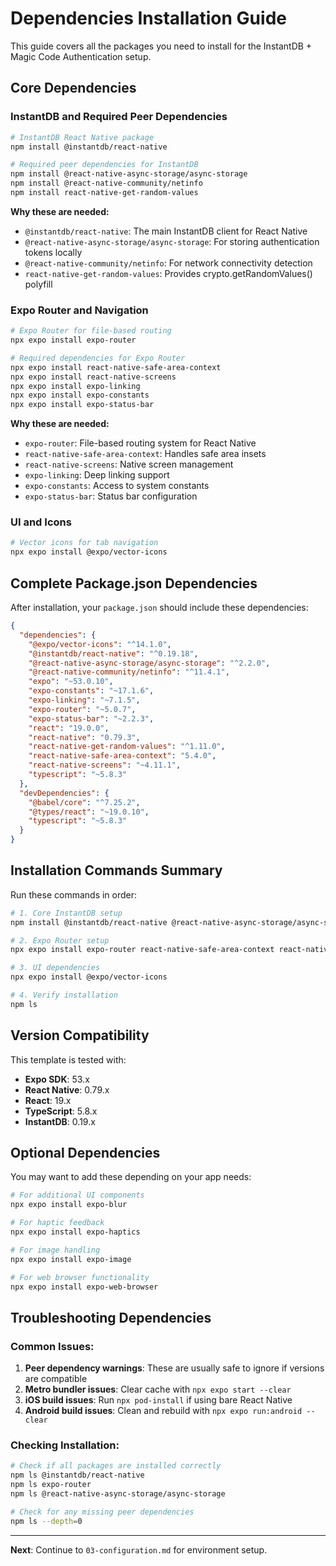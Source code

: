 # Dependencies Installation Guide

This guide covers all the packages you need to install for the InstantDB + Magic Code Authentication setup.

## Core Dependencies

### InstantDB and Required Peer Dependencies

```bash
# InstantDB React Native package
npm install @instantdb/react-native

# Required peer dependencies for InstantDB
npm install @react-native-async-storage/async-storage
npm install @react-native-community/netinfo
npm install react-native-get-random-values
```

**Why these are needed:**
- `@instantdb/react-native`: The main InstantDB client for React Native
- `@react-native-async-storage/async-storage`: For storing authentication tokens locally
- `@react-native-community/netinfo`: For network connectivity detection
- `react-native-get-random-values`: Provides crypto.getRandomValues() polyfill

### Expo Router and Navigation

```bash
# Expo Router for file-based routing
npx expo install expo-router

# Required dependencies for Expo Router
npx expo install react-native-safe-area-context
npx expo install react-native-screens
npx expo install expo-linking
npx expo install expo-constants
npx expo install expo-status-bar
```

**Why these are needed:**
- `expo-router`: File-based routing system for React Native
- `react-native-safe-area-context`: Handles safe area insets
- `react-native-screens`: Native screen management
- `expo-linking`: Deep linking support
- `expo-constants`: Access to system constants
- `expo-status-bar`: Status bar configuration

### UI and Icons

```bash
# Vector icons for tab navigation
npx expo install @expo/vector-icons
```

## Complete Package.json Dependencies

After installation, your `package.json` should include these dependencies:

```json
{
  "dependencies": {
    "@expo/vector-icons": "^14.1.0",
    "@instantdb/react-native": "^0.19.18",
    "@react-native-async-storage/async-storage": "^2.2.0",
    "@react-native-community/netinfo": "^11.4.1",
    "expo": "~53.0.10",
    "expo-constants": "~17.1.6",
    "expo-linking": "~7.1.5",
    "expo-router": "~5.0.7",
    "expo-status-bar": "~2.2.3",
    "react": "19.0.0",
    "react-native": "0.79.3",
    "react-native-get-random-values": "^1.11.0",
    "react-native-safe-area-context": "5.4.0",
    "react-native-screens": "~4.11.1",
    "typescript": "~5.8.3"
  },
  "devDependencies": {
    "@babel/core": "^7.25.2",
    "@types/react": "~19.0.10",
    "typescript": "~5.8.3"
  }
}
```

## Installation Commands Summary

Run these commands in order:

```bash
# 1. Core InstantDB setup
npm install @instantdb/react-native @react-native-async-storage/async-storage @react-native-community/netinfo react-native-get-random-values

# 2. Expo Router setup
npx expo install expo-router react-native-safe-area-context react-native-screens expo-linking expo-constants expo-status-bar

# 3. UI dependencies
npx expo install @expo/vector-icons

# 4. Verify installation
npm ls
```

## Version Compatibility

This template is tested with:
- **Expo SDK**: 53.x
- **React Native**: 0.79.x
- **React**: 19.x
- **TypeScript**: 5.8.x
- **InstantDB**: 0.19.x

## Optional Dependencies

You may want to add these depending on your app needs:

```bash
# For additional UI components
npx expo install expo-blur

# For haptic feedback
npx expo install expo-haptics

# For image handling
npx expo install expo-image

# For web browser functionality
npx expo install expo-web-browser
```

## Troubleshooting Dependencies

### Common Issues:

1. **Peer dependency warnings**: These are usually safe to ignore if versions are compatible
2. **Metro bundler issues**: Clear cache with `npx expo start --clear`
3. **iOS build issues**: Run `npx pod-install` if using bare React Native
4. **Android build issues**: Clean and rebuild with `npx expo run:android --clear`

### Checking Installation:

```bash
# Check if all packages are installed correctly
npm ls @instantdb/react-native
npm ls expo-router
npm ls @react-native-async-storage/async-storage

# Check for any missing peer dependencies
npm ls --depth=0
```

---

**Next**: Continue to `03-configuration.md` for environment setup.
